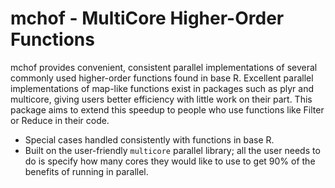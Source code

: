mchof - MultiCore Higher-Order Functions
===

mchof provides convenient, consistent parallel implementations of several 
commonly used higher-order functions found in base R. Excellent parallel 
implementations of map-like functions exist in packages such as plyr and
multicore, giving users better efficiency with little work on their part. 
This package aims to extend this speedup to people who use functions like 
Filter or Reduce in their code.

 * Special cases handled consistently with functions in base R.	
 * Built on the user-friendly `multicore` parallel library; all the user needs to 
   do is specify how many cores they would like to use to get 90% of the benefits 
   of running in parallel.
